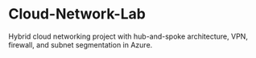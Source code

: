 # Cloud-Network-Lab
Hybrid cloud networking project with hub-and-spoke architecture, VPN, firewall, and subnet segmentation in Azure.

